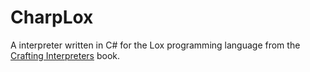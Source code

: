 # CharpLox

A interpreter written in C# for the Lox programming language from the [Crafting Interpreters](https://craftinginterpreters.com) book.

